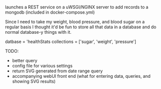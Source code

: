 launches a REST service on a uWSGI/NGINX server to add records to a mongodb (included in docker-compose.yml)

Since I need to take my weight, blood pressure, and blood sugar on a regular basis I thought it'd be fun to store all that data in a database and do normal database-y things with it.

datbase = 'healthStats
collections = ['sugar', 'weight', 'pressure']

TODO:
- better query
- config file for various settings
- return SVG generated from date range query
- accompanying webUI front end (what for entering data, queries, and showing SVG results)
